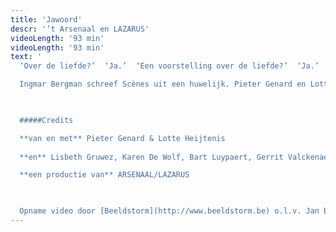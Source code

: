 ```yaml
---
title: 'Jawoord'
descr: '’t Arsenaal en LAZARUS'
videoLength: '93 min'
videoLength: '93 min'
text: '
  ‘Over de liefde?’  ‘Ja.’  ‘Een voorstelling over de liefde?’  ‘Ja.’  ‘Tussen man en vrouw?’  ‘Ja.’  ‘Klinkt moeilijk.’  ‘Ja.’  ‘Maar moeilijk gaat ook?’  (denkt na) ‘Ja.’  ‘Zal het desondanks een beetje grappig zijn?’ ‘Desondanks?’  ‘Omdat het zo serieus is…’  ‘Vind jij de liefde serieus?’  ‘Ik stel de vragen.’  ‘Ja.’  ‘Ook om te lachen dus?’  ‘Ja.’  ‘Zeg jij ook soms ‘nee’?’  ‘Ja.’

  Ingmar Bergman schreef Scènes uit een huwelijk. Pieter Genard en Lotte Heijtenis schrijven hetzelfde stuk opnieuw. Ze delen een liefde voor vragen. En ze zijn het eens over een heleboel dingen maar vooral over het feit dat elke keuze die je maakt ook wel eens de foute kan zijn. ‘Nee’ zeggen kunnen ze tamelijk goed, ‘ja’ zeggen is lastiger. Deze voorstelling, omdat ze daar iets aan wilden doen.In den beginne was het woord. En het woord was ja.

  ‍

  #####Credits

  **van en met** Pieter Genard & Lotte Heijtenis
  
  **en** Lisbeth Gruwez, Karen De Wolf, Bart Luypaert, Gerrit Valckenaers, Geert Waegeman, Rutger Mollen, Jonas De Smet

  **een productie van** ARSENAAL/LAZARUS

  ‍

  Opname video door [Beeldstorm](http://www.beeldstorm.be) o.l.v. Jan Bosteels'
---
```

